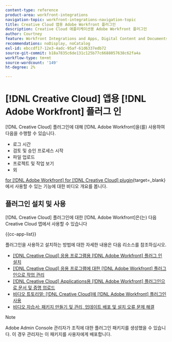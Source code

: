 ```yaml
---
content-type: reference
product-area: workfront-integrations
navigation-topic: workfront-integrations-navigation-topic
title: Creative Cloud 앱용 Adobe Workfront 플러그인
description: Creative Cloud 애플리케이션용 Adobe Workfront 플러그인
author: Courtney
feature: Workfront Integrations and Apps, Digital Content and Documents
recommendations: noDisplay, noCatalog
exl-id: ebccdf17-12e3-4adc-95af-61d6337edb72
source-git-commit: b18a7835c6de131c125b77c6688057638c62fa4a
workflow-type: tm+mt
source-wordcount: '149'
ht-degree: 2%

---
```



# [!DNL Creative Cloud] 앱용 [!DNL Adobe Workfront] 플러그 인

<!--Audited: 12/2023-->

[!DNL Creative Cloud] 플러그인에 대해 [!DNL Adobe Workfront]을(를) 사용하여 다음을 수행할 수 있습니다.

* 로그 시간
* 검토 및 승인 프로세스 시작
* 파일 업로드
* 프로젝트 및 작업 보기
* 외

[for [!DNL Adobe Workfront] for [!DNL Creative Cloud] plugin](https://video.tv.adobe.com/v/3418801/){target=_blank}에서 사용할 수 있는 기능에 대한 비디오 개요를 봅니다.

## 플러그인 설치 및 사용

[!DNL Creative Cloud] 플러그인에 대한 [!DNL Adobe Workfront]은(는) 다음 Creative Cloud 앱에서 사용할 수 있습니다

{{cc-app-list}}

플러그인을 사용하고 설치하는 방법에 대한 자세한 내용은 다음 리소스를 참조하십시오.

* [&#x200B; [!DNL Creative Cloud] 응용 프로그램용  [!DNL Adobe Workfront] 플러그 인 설치](/help/quicksilver/workfront-integrations-and-apps/adobe-workfront-for-creative-cloud/wf-cc-install-toc.md)
* [&#x200B; [!DNL Creative Cloud] 응용 프로그램에 대한  [!DNL Adobe Workfront] 플러그인으로 작업 관리](/help/quicksilver/workfront-integrations-and-apps/adobe-workfront-for-creative-cloud/wf-cc-manage-work-toc.md)
* [&#x200B; [!DNL Creative Cloud] Applications용  [!DNL Adobe Workfront] 플러그인으로 문서 및 증명 업로드](/help/quicksilver/workfront-integrations-and-apps/adobe-workfront-for-creative-cloud/wf-cc-docs-proofs-toc.md)
* [비디오 튜토리얼:  [!DNL Creative Cloud]에  [!DNL Adobe Workfront] 플러그인 사용](https://experienceleague.adobe.com/ko/docs/workfront-learn/tutorials-workfront/integrations/adobe-creative-cloud/use-adobe-workfront-extensions-for-creative-cloud)
* [비디오 자습서: 패키지 만들기 및 관리, 업데이트 배포 및 설치 오류 문제 해결](https://www.youtube.com/watch?v=zzvXNLIBzrc)

>[!NOTE]
>
>Adobe Admin Console 관리자가 조직에 대한 플러그인 패키지를 생성했을 수 있습니다. 이 경우 관리자는 이 패키지를 사용자에게 배포합니다.
